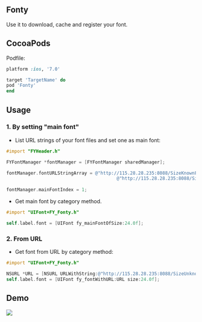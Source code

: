 ## Fonty
Use it to download, cache and register your font.

## CocoaPods
Podfile:
```ruby
platform :ios, '7.0'

target 'TargetName' do
pod 'Fonty'
end
```

## Usage

### 1. By setting "main font"

- List URL strings of your font files and set one as main font:

```objective-c
#import "FYHeader.h"

FYFontManager *fontManager = [FYFontManager sharedManager];

fontManager.fontURLStringArray = @"http://115.28.28.235:8088/SizeKnownFont.ttf",
                                         @"http://115.28.28.235:8088/SizeUnknownFont.ttf"; 
                                                                                                                  
fontManager.mainFontIndex = 1;
```
    	
- Get main font by category method.

```objective-c
#import "UIFont+FY_Fonty.h"

self.label.font = [UIFont fy_mainFontOfSize:24.0f];
```
    	
### 2. From URL
- Get font from URL by category method:	

```objective-c
#import "UIFont+FY_Fonty.h"

NSURL *URL = [NSURL URLWithString:@"http://115.28.28.235:8088/SizeUnknownFont.ttf"];
self.label.font = [UIFont fy_fontWithURL:URL size:24.0f];
```

## Demo

![](https://github.com/s2mh/Fonty/raw/master/Screenshot/Fonty-Demo.gif)